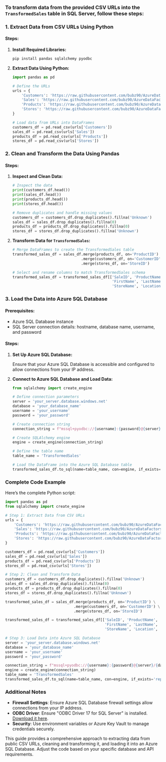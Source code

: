### To transform data from the provided CSV URLs into the `TransformedSales` table in SQL Server, follow these steps:

### **1. Extract Data from CSV URLs Using Python**

#### **Steps:**

1. **Install Required Libraries:**

   ```bash
   pip install pandas sqlalchemy pyodbc
   ```

2. **Extract Data Using Python:**

   ```python
   import pandas as pd

   # Define the URLs
   urls = {
       'Customers': 'https://raw.githubusercontent.com/bubz90/AzureDataFactoryLab/main/adf_csv_sql_lab/Customers.csv',
       'Sales': 'https://raw.githubusercontent.com/bubz90/AzureDataFactoryLab/main/adf_csv_sql_lab/Sales.csv',
       'Products': 'https://raw.githubusercontent.com/bubz90/AzureDataFactoryLab/main/adf_csv_sql_lab/Products.csv',
       'Stores': 'https://raw.githubusercontent.com/bubz90/AzureDataFactoryLab/main/adf_csv_sql_lab/Stores.csv'
   }

   # Load data from URLs into DataFrames
   customers_df = pd.read_csv(urls['Customers'])
   sales_df = pd.read_csv(urls['Sales'])
   products_df = pd.read_csv(urls['Products'])
   stores_df = pd.read_csv(urls['Stores'])
   ```

### **2. Clean and Transform the Data Using Pandas**

#### **Steps:**

1. **Inspect and Clean Data:**

   ```python
   # Inspect the data
   print(customers_df.head())
   print(sales_df.head())
   print(products_df.head())
   print(stores_df.head())

   # Remove duplicates and handle missing values
   customers_df = customers_df.drop_duplicates().fillna('Unknown')
   sales_df = sales_df.drop_duplicates().fillna(0)
   products_df = products_df.drop_duplicates().fillna(0)
   stores_df = stores_df.drop_duplicates().fillna('Unknown')
   ```

2. **Transform Data for `TransformedSales`:**

   ```python
   # Merge DataFrames to create the TransformedSales table
   transformed_sales_df = sales_df.merge(products_df, on='ProductID') \
                                  .merge(customers_df, on='CustomerID') \
                                  .merge(stores_df, on='StoreID')

   # Select and rename columns to match TransformedSales schema
   transformed_sales_df = transformed_sales_df[['SaleID', 'ProductName', 'Category', 'Brand', 'Price', 
                                                'FirstName', 'LastName', 'Email', 'PhoneNumber', 
                                                'StoreName', 'Location', 'Quantity', 'TotalAmount']]
   ```

### **3. Load the Data into Azure SQL Database**

#### **Prerequisites:**
- Azure SQL Database instance
- SQL Server connection details: hostname, database name, username, and password

#### **Steps:**

1. **Set Up Azure SQL Database:**

   Ensure that your Azure SQL Database is accessible and configured to allow connections from your IP address.

2. **Connect to Azure SQL Database and Load Data:**

   ```python
   from sqlalchemy import create_engine

   # Define connection parameters
   server = 'your_server.database.windows.net'
   database = 'your_database_name'
   username = 'your_username'
   password = 'your_password'

   # Create connection string
   connection_string = f"mssql+pyodbc://{username}:{password}@{server}/{database}?driver=ODBC+Driver+17+for+SQL+Server"

   # Create SQLAlchemy engine
   engine = create_engine(connection_string)

   # Define the table name
   table_name = 'TransformedSales'

   # Load the DataFrame into the Azure SQL Database table
   transformed_sales_df.to_sql(name=table_name, con=engine, if_exists='replace', index=False)
   ```

### **Complete Code Example**

Here’s the complete Python script:

```python
import pandas as pd
from sqlalchemy import create_engine

# Step 1: Extract Data from CSV URLs
urls = {
    'Customers': 'https://raw.githubusercontent.com/bubz90/AzureDataFactoryLab/main/adf_csv_sql_lab/Customers.csv',
    'Sales': 'https://raw.githubusercontent.com/bubz90/AzureDataFactoryLab/main/adf_csv_sql_lab/Sales.csv',
    'Products': 'https://raw.githubusercontent.com/bubz90/AzureDataFactoryLab/main/adf_csv_sql_lab/Products.csv',
    'Stores': 'https://raw.githubusercontent.com/bubz90/AzureDataFactoryLab/main/adf_csv_sql_lab/Stores.csv'
}

customers_df = pd.read_csv(urls['Customers'])
sales_df = pd.read_csv(urls['Sales'])
products_df = pd.read_csv(urls['Products'])
stores_df = pd.read_csv(urls['Stores'])

# Step 2: Clean and Transform Data
customers_df = customers_df.drop_duplicates().fillna('Unknown')
sales_df = sales_df.drop_duplicates().fillna(0)
products_df = products_df.drop_duplicates().fillna(0)
stores_df = stores_df.drop_duplicates().fillna('Unknown')

transformed_sales_df = sales_df.merge(products_df, on='ProductID') \
                               .merge(customers_df, on='CustomerID') \
                               .merge(stores_df, on='StoreID')

transformed_sales_df = transformed_sales_df[['SaleID', 'ProductName', 'Category', 'Brand', 'Price', 
                                             'FirstName', 'LastName', 'Email', 'PhoneNumber', 
                                             'StoreName', 'Location', 'Quantity', 'TotalAmount']]

# Step 3: Load Data into Azure SQL Database
server = 'your_server.database.windows.net'
database = 'your_database_name'
username = 'your_username'
password = 'your_password'

connection_string = f"mssql+pyodbc://{username}:{password}@{server}/{database}?driver=ODBC+Driver+17+for+SQL+Server"
engine = create_engine(connection_string)
table_name = 'TransformedSales'
transformed_sales_df.to_sql(name=table_name, con=engine, if_exists='replace', index=False)
```

### **Additional Notes**

- **Firewall Settings**: Ensure Azure SQL Database firewall settings allow connections from your IP address.
- **ODBC Driver**: Ensure "ODBC Driver 17 for SQL Server" is installed. [Download it here](https://docs.microsoft.com/en-us/sql/connect/odbc/download-odbc-driver-for-sql-server).
- **Security**: Use environment variables or Azure Key Vault to manage credentials securely.

This guide provides a comprehensive approach to extracting data from public CSV URLs, cleaning and transforming it, and loading it into an Azure SQL Database. Adjust the code based on your specific database and API requirements.

